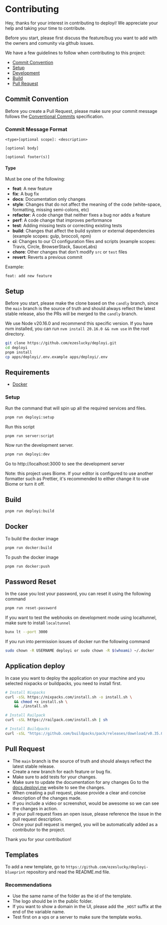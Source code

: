# Contributing

Hey, thanks for your interest in contributing to deployi! We appreciate your help and taking your time to contribute.

Before you start, please first discuss the feature/bug you want to add with the owners and comunity via github issues.

We have a few guidelines to follow when contributing to this project:

- [Commit Convention](#commit-convention)
- [Setup](#setup)
- [Development](#development)
- [Build](#build)
- [Pull Request](#pull-request)

## Commit Convention

Before you create a Pull Request, please make sure your commit message follows the [Conventional Commits](https://www.conventionalcommits.org/en/v1.0.0/) specification.

### Commit Message Format

```
<type>[optional scope]: <description>

[optional body]

[optional footer(s)]
```

#### Type

Must be one of the following:

- **feat**: A new feature
- **fix**: A bug fix
- **docs**: Documentation only changes
- **style**: Changes that do not affect the meaning of the code (white-space, formatting, missing semi-colons, etc)
- **refactor**: A code change that neither fixes a bug nor adds a feature
- **perf**: A code change that improves performance
- **test**: Adding missing tests or correcting existing tests
- **build**: Changes that affect the build system or external dependencies (example scopes: gulp, broccoli, npm)
- **ci**: Changes to our CI configuration files and scripts (example scopes: Travis, Circle, BrowserStack, SauceLabs)
- **chore**: Other changes that don't modify `src` or `test` files
- **revert**: Reverts a previous commit

Example:

```
feat: add new feature
```

## Setup

Before you start, please make the clone based on the `candly` branch, since the `main` branch is the source of truth and should always reflect the latest stable release, also the PRs will be merged to the `candly` branch.

We use Node v20.16.0 and recommend this specific version. If you have nvm installed, you can run `nvm install 20.16.0 && nvm use` in the root directory.

```bash
git clone https://github.com/ezeslucky/deployi.git
cd deployi
pnpm install
cp apps/deployi/.env.example apps/deployi/.env
```

## Requirements

- [Docker](/GUIDES.md#docker)

### Setup

Run the command that will spin up all the required services and files.

```bash
pnpm run deployi:setup
```

Run this script

```bash
pnpm run server:script
```

Now run the development server.

```bash
pnpm run deployi:dev
```

Go to http://localhost:3000 to see the development server

Note: this project uses Biome. If your editor is configured to use another formatter such as Prettier, it's recommended to either change it to use Biome or turn it off.

## Build

```bash
pnpm run deployi:build
```

## Docker

To build the docker image

```bash
pnpm run docker:build
```

To push the docker image

```bash
pnpm run docker:push
```

## Password Reset

In the case you lost your password, you can reset it using the following command

```bash
pnpm run reset-password
```

If you want to test the webhooks on development mode using localtunnel, make sure to install `localtunnel`

```bash
bunx lt --port 3000
```

If you run into permission issues of docker run the following command

```bash
sudo chown -R USERNAME deployi or sudo chown -R $(whoami) ~/.docker
```

## Application deploy

In case you want to deploy the application on your machine and you selected nixpacks or buildpacks, you need to install first.

```bash
# Install Nixpacks
curl -sSL https://nixpacks.com/install.sh -o install.sh \
    && chmod +x install.sh \
    && ./install.sh
```

```bash
# Install Railpack
curl -sSL https://railpack.com/install.sh | sh
```

```bash
# Install Buildpacks
curl -sSL "https://github.com/buildpacks/pack/releases/download/v0.35.0/pack-v0.35.0-linux.tgz" | tar -C /usr/local/bin/ --no-same-owner -xzv pack
```

## Pull Request

- The `main` branch is the source of truth and should always reflect the latest stable release.
- Create a new branch for each feature or bug fix.
- Make sure to add tests for your changes.
- Make sure to update the documentation for any changes Go to the [docs.deployi.me](https://docs.deployi.me) website to see the changes.
- When creating a pull request, please provide a clear and concise description of the changes made.
- If you include a video or screenshot, would be awesome so we can see the changes in action.
- If your pull request fixes an open issue, please reference the issue in the pull request description.
- Once your pull request is merged, you will be automatically added as a contributor to the project.

Thank you for your contribution!

## Templates

To add a new template, go to `https://github.com/ezeslucky/deployi-blueprint` repository and read the README.md file.

### Recommendations

- Use the same name of the folder as the id of the template.
- The logo should be in the public folder.
- If you want to show a domain in the UI, please add the `_HOST` suffix at the end of the variable name.
- Test first on a vps or a server to make sure the template works.


